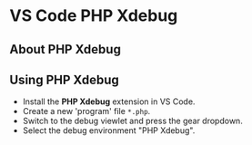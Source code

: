# VS Code PHP Xdebug

## About PHP Xdebug

## Using PHP Xdebug

- Install the **PHP Xdebug** extension in VS Code.
- Create a new 'program' file `*.php`.
- Switch to the debug viewlet and press the gear dropdown.
- Select the debug environment "PHP Xdebug".
